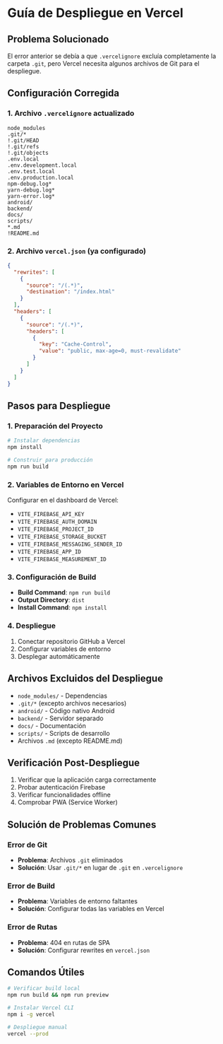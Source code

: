 # Guía de Despliegue en Vercel

## Problema Solucionado
El error anterior se debía a que `.vercelignore` excluía completamente la carpeta `.git`, pero Vercel necesita algunos archivos de Git para el despliegue.

## Configuración Corregida

### 1. Archivo `.vercelignore` actualizado
```
node_modules
.git/*
!.git/HEAD
!.git/refs
!.git/objects
.env.local
.env.development.local
.env.test.local
.env.production.local
npm-debug.log*
yarn-debug.log*
yarn-error.log*
android/
backend/
docs/
scripts/
*.md
!README.md
```

### 2. Archivo `vercel.json` (ya configurado)
```json
{
  "rewrites": [
    {
      "source": "/(.*)",
      "destination": "/index.html"
    }
  ],
  "headers": [
    {
      "source": "/(.*)",
      "headers": [
        {
          "key": "Cache-Control",
          "value": "public, max-age=0, must-revalidate"
        }
      ]
    }
  ]
}
```

## Pasos para Despliegue

### 1. Preparación del Proyecto
```bash
# Instalar dependencias
npm install

# Construir para producción
npm run build
```

### 2. Variables de Entorno en Vercel
Configurar en el dashboard de Vercel:
- `VITE_FIREBASE_API_KEY`
- `VITE_FIREBASE_AUTH_DOMAIN`
- `VITE_FIREBASE_PROJECT_ID`
- `VITE_FIREBASE_STORAGE_BUCKET`
- `VITE_FIREBASE_MESSAGING_SENDER_ID`
- `VITE_FIREBASE_APP_ID`
- `VITE_FIREBASE_MEASUREMENT_ID`

### 3. Configuración de Build
- **Build Command**: `npm run build`
- **Output Directory**: `dist`
- **Install Command**: `npm install`

### 4. Despliegue
1. Conectar repositorio GitHub a Vercel
2. Configurar variables de entorno
3. Desplegar automáticamente

## Archivos Excluidos del Despliegue
- `node_modules/` - Dependencias
- `.git/*` (excepto archivos necesarios)
- `android/` - Código nativo Android
- `backend/` - Servidor separado
- `docs/` - Documentación
- `scripts/` - Scripts de desarrollo
- Archivos `.md` (excepto README.md)

## Verificación Post-Despliegue
1. Verificar que la aplicación carga correctamente
2. Probar autenticación Firebase
3. Verificar funcionalidades offline
4. Comprobar PWA (Service Worker)

## Solución de Problemas Comunes

### Error de Git
- **Problema**: Archivos `.git` eliminados
- **Solución**: Usar `.git/*` en lugar de `.git` en `.vercelignore`

### Error de Build
- **Problema**: Variables de entorno faltantes
- **Solución**: Configurar todas las variables en Vercel

### Error de Rutas
- **Problema**: 404 en rutas de SPA
- **Solución**: Configurar rewrites en `vercel.json`

## Comandos Útiles
```bash
# Verificar build local
npm run build && npm run preview

# Instalar Vercel CLI
npm i -g vercel

# Despliegue manual
vercel --prod
```
